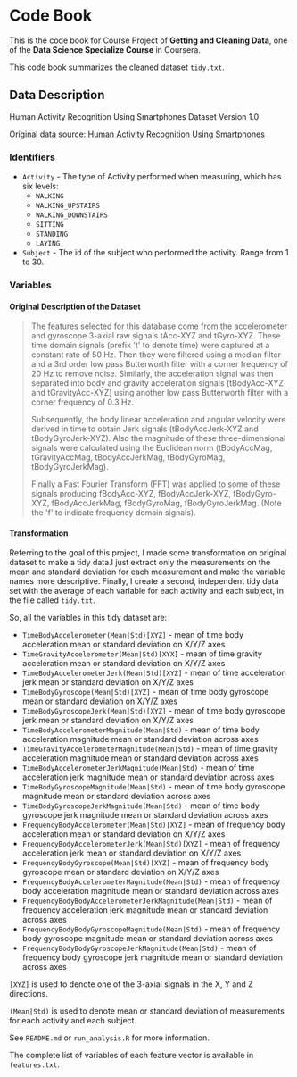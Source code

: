 

# Code Book

This is the code book for Course Project of **Getting and Cleaning Data**, one of the **Data Science Specialize Course** in Coursera.

This code book summarizes the cleaned dataset `tidy.txt`.

## Data Description

Human Activity Recognition Using Smartphones Dataset
Version 1.0

Original data source: [Human Activity Recognition Using Smartphones](http://archive.ics.uci.edu/ml/datasets/Human+Activity+Recognition+Using+Smartphones)

### Identifiers

- `Activity` - The type of Activity performed when measuring, which has six levels: 
  - `WALKING`
  - `WALKING_UPSTAIRS`
  - `WALKING_DOWNSTAIRS`
  - `SITTING`
  - `STANDING`
  - `LAYING`
- `Subject` - The id of the subject who performed the activity. Range from 1 to 30.

### Variables

#### Original Description of the Dataset

> The features selected for this database come from the accelerometer and gyroscope 3-axial raw signals tAcc-XYZ and tGyro-XYZ. These time domain signals (prefix 't' to denote time) were captured at a constant rate of 50 Hz. Then they were filtered using a median filter and a 3rd order low pass Butterworth filter with a corner frequency of 20 Hz to remove noise. Similarly, the acceleration signal was then separated into body and gravity acceleration signals (tBodyAcc-XYZ and tGravityAcc-XYZ) using another low pass Butterworth filter with a corner frequency of 0.3 Hz. 
>
> Subsequently, the body linear acceleration and angular velocity were derived in time to obtain Jerk signals (tBodyAccJerk-XYZ and tBodyGyroJerk-XYZ). Also the magnitude of these three-dimensional signals were calculated using the Euclidean norm (tBodyAccMag, tGravityAccMag, tBodyAccJerkMag, tBodyGyroMag, tBodyGyroJerkMag). 
>
> Finally a Fast Fourier Transform (FFT) was applied to some of these signals producing fBodyAcc-XYZ, fBodyAccJerk-XYZ, fBodyGyro-XYZ, fBodyAccJerkMag, fBodyGyroMag, fBodyGyroJerkMag. (Note the 'f' to indicate frequency domain signals). 

#### Transformation

Referring to the goal of this project, I made some transformation on original dataset to make a tidy data.I just extract only the measurements on the mean and standard deviation for each measurement and make the variable names more descriptive. Finally, I create a second, independent tidy data set with the average of each variable for each activity and each subject, in the file called `tidy.txt`.

So, all the variables in this tidy dataset are:

- `TimeBodyAccelerometer(Mean|Std)[XYZ]` - mean of time body acceleration mean or standard deviation on X/Y/Z axes
- `TimeGravityAccelerometer(Mean|Std)[XYX]` - mean of time gravity acceleration mean or standard deviation on X/Y/Z axes
- `TimeBodyAccelerometerJerk(Mean|Std)[XYZ]` - mean of time acceleration jerk mean or standard deviation  on X/Y/Z axes
- `TimeBodyGyroscope(Mean|Std)[XYZ]` - mean of time body gyroscope mean or standard deviation on X/Y/Z axes
- `TimeBodyGyroscopeJerk(Mean|Std)[XYZ]` - mean of time body gyroscope jerk mean or standard deviation on X/Y/Z axes
- `TimeBodyAccelerometerMagnitude(Mean|Std)` - mean of time body acceleration magnitude mean or standard deviation across axes
- `TimeGravityAccelerometerMagnitude(Mean|Std)` - mean of time gravity acceleration magnitude mean or standard deviation across axes
- `TimeBodyAccelerometerJerkMagnitude(Mean|Std)` - mean of time acceleration jerk magnitude mean or standard deviation across axes
- `TimeBodyGyroscopeMagnitude(Mean|Std)` - mean of time body gyroscope magnitude mean or standard deviation across axes
- `TimeBodyGyroscopeJerkMagnitude(Mean|Std)` - mean of time body gyroscope jerk magnitude mean or standard deviation across axes
- `FrequencyBodyAccelerometer(Mean|Std)[XYZ]` - mean of frequency body acceleration mean or standard deviation on X/Y/Z axes
- `FrequencyBodyAccelerometerJerk(Mean|Std)[XYZ]` - mean of frequency acceleration jerk mean or standard deviation on X/Y/Z axes
- `FrequencyBodyGyroscope(Mean|Std)[XYZ]` - mean of frequency body gyroscope mean or standard deviation on X/Y/Z axes
- `FrequencyBodyAccelerometerMagnitude(Mean|Std)` - mean of frequency body acceleration magnitude mean or standard deviation across axes
- `FrequencyBodyBodyAccelerometerJerkMagnitude(Mean|Std)` - mean of frequency acceleration jerk magnitude mean or standard deviation across axes
- `FrequencyBodyBodyGyroscopeMagnitude(Mean|Std)` - mean of frequency body gyroscope magnitude mean or standard deviation across axes
- `FrequencyBodyBodyGyroscopeJerkMagnitude(Mean|Std)` - mean of frequency body gyroscope jerk magnitude mean or standard deviation across axes

`[XYZ]` is used to denote one of the 3-axial signals in the X, Y and Z directions.

`(Mean|Std)` is used to denote mean or standard deviation of measurements for each activity and each subject.

See `README.md` or `run_analysis.R` for more information.

The complete list of variables of each feature vector is available in `features.txt`.